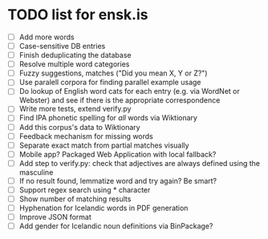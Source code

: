 # TODO list for ensk.is

* [ ] Add more words
* [ ] Case-sensitive DB entries
* [ ] Finish deduplicating the database
* [ ] Resolve multiple word categories
* [ ] Fuzzy suggestions, matches ("Did you mean X, Y or Z?")
* [ ] Use paralell corpora for finding parallel example usage
* [ ] Do lookup of English word cats for each entry (e.g. via WordNet or Webster) and see if there is the appropriate correspondence
* [ ] Write more tests, extend verify.py
* [ ] Find IPA phonetic spelling for *all* words via Wiktionary
* [ ] Add this corpus's data to Wiktionary
* [ ] Feedback mechanism for missing words
* [ ] Separate exact match from partial matches visually
* [ ] Mobile app? Packaged Web Application with local fallback?
* [ ] Add step to verify.py: check that adjectives are always defined using the masculine
* [ ] If no result found, lemmatize word and try again? Be smart?
* [ ] Support regex search using * character
* [ ] Show number of matching results
* [ ] Hyphenation for Icelandic words in PDF generation
* [ ] Improve JSON format
* [ ] Add gender for Icelandic noun definitions via BinPackage?
